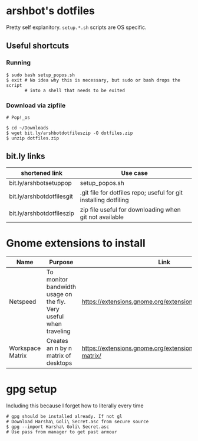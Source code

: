 # arshbot's dotfiles

Pretty self explanitory. `setup.*.sh` scripts are OS specific. 

## Useful shortcuts

### Running

```
$ sudo bash setup_popos.sh
$ exit # No idea why this is necessary, but sudo or bash drops the script
       # into a shell that needs to be exited
```

### Download via zipfile

```
# Pop!_os

$ cd ~/Downloads
$ wget bit.ly/arshbotdotfileszip -O dotfiles.zip
$ unzip dotfiles.zip
```

## bit.ly links

| shortened link | Use case |
| -------------- | -------- |
| bit.ly/arshbotsetuppop | setup_popos.sh |
| bit.ly/arshbotdotfilesgit | .git file for dotfiles repo; useful for git installing dotfiling |
| bit.ly/arshbotdotfileszip | zip file useful for downloading when git not available |

# Gnome extensions to install

| Name | Purpose | Link |
| ---- | ------- | ---- |
| Netspeed | To monitor bandwidth usage on the fly. Very useful when traveling | https://extensions.gnome.org/extension/52/netmonitor/ |
| Workspace Matrix | Creates an n by n matrix of desktops | https://extensions.gnome.org/extension/1485/workspace-matrix/ |

# gpg setup

Including this because I forget how to literally every time

```
# gpg should be installed already. If not gl
# Download Harsha\ Goli\ Secret.asc from secure source
$ gpg --import Harsha\ Goli\ Secret.asc
# Use pass from manager to get past armour
```
